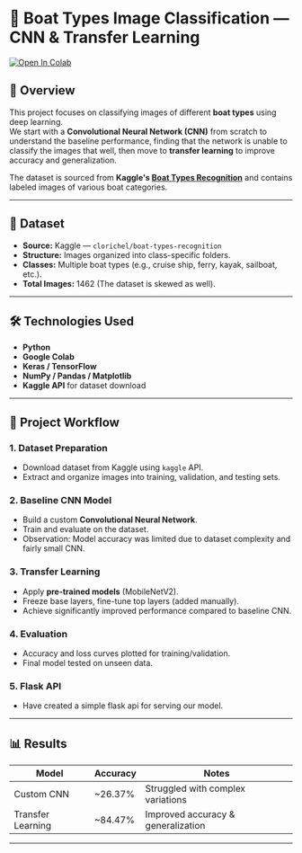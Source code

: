 # 🚤 Boat Types Image Classification — CNN & Transfer Learning

[![Open In Colab](https://colab.research.google.com/assets/colab-badge.svg)](https://colab.research.google.com/drive/1MrlMMuhv7SXHjloaKwUdtuDxpIDM5ZQ2?usp=sharing)

## 📌 Overview
This project focuses on classifying images of different **boat types** using deep learning.  
We start with a **Convolutional Neural Network (CNN)** from scratch to understand the baseline performance, finding that the network is unable to classify the images that well, then move to **transfer learning** to improve accuracy and generalization.

The dataset is sourced from **Kaggle's [Boat Types Recognition](https://www.kaggle.com/datasets/clorichel/boat-types-recognition)** and contains labeled images of various boat categories.

---

## 📂 Dataset
- **Source:** Kaggle — `clorichel/boat-types-recognition`
- **Structure:** Images organized into class-specific folders.
- **Classes:** Multiple boat types (e.g., cruise ship, ferry, kayak, sailboat, etc.).
- **Total Images:** 1462 (The dataset is skewed as well).

---

## 🛠️ Technologies Used
- **Python**
- **Google Colab**
- **Keras / TensorFlow**
- **NumPy / Pandas / Matplotlib**
- **Kaggle API** for dataset download

---

## 🚀 Project Workflow

### **1. Dataset Preparation**
- Download dataset from Kaggle using `kaggle` API.
- Extract and organize images into training, validation, and testing sets.

### **2. Baseline CNN Model**
- Build a custom **Convolutional Neural Network**.
- Train and evaluate on the dataset.
- Observation: Model accuracy was limited due to dataset complexity and fairly small CNN.

### **3. Transfer Learning**
- Apply **pre-trained models** (MobileNetV2).
- Freeze base layers, fine-tune top layers (added manually).
- Achieve significantly improved performance compared to baseline CNN.

### **4. Evaluation**
- Accuracy and loss curves plotted for training/validation.
- Final model tested on unseen data.

### **5. Flask API**
- Have created a simple flask api for serving our model.
---

## 📊 Results
| Model               | Accuracy | Notes                               |
|---------------------|----------|-------------------------------------|
| Custom CNN          | ~26.37%     | Struggled with complex variations   |
| Transfer Learning   | ~84.47%     | Improved accuracy & generalization  |

---
